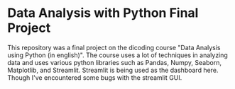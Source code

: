 # Data Analysis with Python Final Project
This repository was a final project on the dicoding course "Data Analysis using Python (in english)". The course uses a lot of techniques in analyzing data and uses various python libraries such as Pandas, Numpy, Seaborn, Matplotlib, and Streamlit. Streamlit is being used as the dashboard here. Though I've encountered some bugs with the streamlit GUI.
